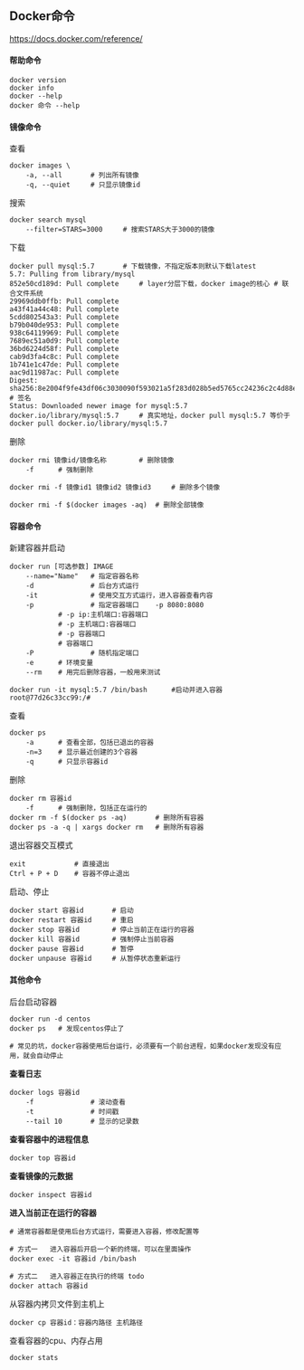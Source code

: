 ## Docker命令

https://docs.docker.com/reference/

#### 帮助命令

```shell
docker version
docker info
docker --help
docker 命令 --help
```

#### 镜像命令

查看

```shell
docker images \
	-a, --all		# 列出所有镜像
	-q, --quiet		# 只显示镜像id
```

搜索

```shell
docker search mysql
	--filter=STARS=3000		# 搜索STARS大于3000的镜像
```

下载

```shell
docker pull mysql:5.7		# 下载镜像，不指定版本则默认下载latest
5.7: Pulling from library/mysql
852e50cd189d: Pull complete 	# layer分层下载，docker image的核心 # 联合文件系统
29969ddb0ffb: Pull complete 
a43f41a44c48: Pull complete 
5cdd802543a3: Pull complete 
b79b040de953: Pull complete 
938c64119969: Pull complete 
7689ec51a0d9: Pull complete 
36bd6224d58f: Pull complete 
cab9d3fa4c8c: Pull complete 
1b741e1c47de: Pull complete 
aac9d11987ac: Pull complete 
Digest: sha256:8e2004f9fe43df06c3030090f593021a5f283d028b5ed5765cc24236c2c4d88e	# 签名
Status: Downloaded newer image for mysql:5.7
docker.io/library/mysql:5.7		# 真实地址，docker pull mysql:5.7 等价于 docker pull docker.io/library/mysql:5.7
```

删除

```shell
docker rmi 镜像id/镜像名称		# 删除镜像
	-f		# 强制删除
	
docker rmi -f 镜像id1 镜像id2 镜像id3 	# 删除多个镜像

docker rmi -f $(docker images -aq)	# 删除全部镜像
```

#### 容器命令

新建容器并启动

```shell
docker run [可选参数] IMAGE
	--name="Name"	# 指定容器名称
	-d				# 后台方式运行
	-it				# 使用交互方式运行，进入容器查看内容
	-p				# 指定容器端口	-p 8080:8080
			# -p ip:主机端口:容器端口
			# -p 主机端口:容器端口
			# -p 容器端口
			# 容器端口
	-P				# 随机指定端口
	-e		# 环境变量
	--rm	# 用完后删除容器，一般用来测试
	
docker run -it mysql:5.7 /bin/bash		#启动并进入容器
root@77d26c33cc99:/#
```

查看

```shell
docker ps
	-a		# 查看全部，包括已退出的容器
	-n=3	# 显示最近创建的3个容器
	-q		# 只显示容器id
```

删除

```shell
docker rm 容器id	
	-f 		# 强制删除，包括正在运行的
docker rm -f $(docker ps -aq)		# 删除所有容器
docker ps -a -q | xargs docker rm	# 删除所有容器
```

退出容器交互模式

```shell
exit			# 直接退出
Ctrl + P + D	# 容器不停止退出
```

启动、停止

```shell
docker start 容器id		# 启动
docker restart 容器id		# 重启
docker stop 容器id		# 停止当前正在运行的容器
docker kill 容器id		# 强制停止当前容器
docker pause 容器id		# 暂停
docker unpause 容器id		# 从暂停状态重新运行
```

#### 其他命令

后台启动容器

```shell
docker run -d centos
docker ps	# 发现centos停止了

# 常见的坑，docker容器使用后台运行，必须要有一个前台进程，如果docker发现没有应用，就会自动停止
```

**查看日志**

```shell
docker logs 容器id
	-f				# 滚动查看
	-t				# 时间戳
	--tail 10		# 显示的记录数
```

**查看容器中的进程信息**

```shell
docker top 容器id
```

**查看镜像的元数据**

```shell
docker inspect 容器id
```

**进入当前正在运行的容器**

```shell
# 通常容器都是使用后台方式运行，需要进入容器，修改配置等

# 方式一	进入容器后开启一个新的终端，可以在里面操作
docker exec -it 容器id /bin/bash

# 方式二	进入容器正在执行的终端	todo
docker attach 容器id
```

从容器内拷贝文件到主机上

```shell
docker cp 容器id：容器内路径 主机路径
```

查看容器的cpu、内存占用

```shell
docker stats
```



